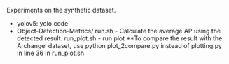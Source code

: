 Experiments on the synthetic dataset.

- yolov5: yolo code 
- Object-Detection-Metrics/
	run.sh - Calculate the average AP using the detected result. 
	run_plot.sh - run plot
	**To compare the result with the Archangel dataset, use 
	python plot_2compare.py instead of plotting.py in line 36 in run_plot.sh

 
